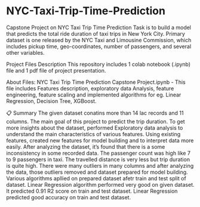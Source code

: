 # NYC-Taxi-Trip-Time-Prediction
Capstone Project on NYC Taxi Trip Time Prediction
Task is to build a model that predicts the total ride duration of taxi trips in New York City. Primary dataset is one released by the NYC Taxi and Limousine Commission, which includes pickup time, geo-coordinates, number of passengers, and several other variables.

 Project Files Description
This repository includes 1 colab notebook (.ipynb) file and 1 pdf file of project presentation.

About Files:
NYC Taxi Trip Time Prediction Capstone Project.ipynb - This file includes Features description, exploratory data Analysis, feature engineering, feature scaling and implemented algorithms for eg. Linear Regression, Decision Tree, XGBoost.

📋 Summary
The given dataset conatins more than 14 lac records and 11 columns. The main goal of this project to predict the trip duration. To get more insights about the dataset, performed Exploratory data analysis to understand the main characteristics of various features. Using existing features, created new features for model building and to interpret data more easily. After analyzing the dataset, it’s found that there is a some inconsistency in some recorded data. The passenger count was high like 7 to 9 passengers in taxi. The travelled distance is very less but trip duration is quite high. There were many outliers in many columns and after analyzing the data, those outliers removed and dataset prepared for model building. Various algorithms apllied on prepared dataset afetr train and test split of dataset. Linear Regression algorithm performed very good on given dataset. It predicted 0.91 R2 score on train and test dataset. Linear Regression predicted good accuracy on train and test dataset.
